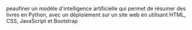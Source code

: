 peaufiner un modèle d'intelligence artificielle qui permet de résumer des livres en Python,
avec un déploiement sur un site web en utilisant HTML, CSS, JavaScript et Bootstrap
